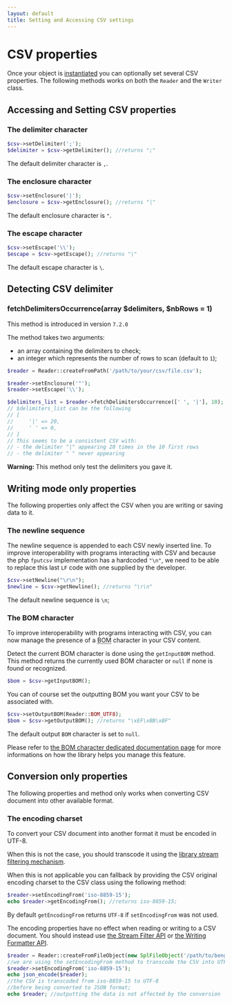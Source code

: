 ```yaml
---
layout: default
title: Setting and Accessing CSV settings
---
```


# CSV properties

Once your object is [instantiated](/instantiation/) you can optionally set several CSV properties. The following methods works on both the `Reader` and the `Writer` class.

## Accessing and Setting CSV properties

### The delimiter character

~~~php
$csv->setDelimiter(';');
$delimiter = $csv->getDelimiter(); //returns ";"
~~~
The default delimiter character is `,`.

### The enclosure character

~~~php
$csv->setEnclosure('|');
$enclosure = $csv->getEnclosure(); //returns "|"
~~~
The default enclosure character is `"`.

### The escape character

~~~php
$csv->setEscape('\\');
$escape = $csv->getEscape(); //returns "\"
~~~
The default escape character is `\`.

## Detecting CSV delimiter

### fetchDelimitersOccurrence(array $delimiters, $nbRows = 1)

<p class="message-notice">This method is introduced in version <code>7.2.0</code></p>

The method takes two arguments:

* an array containing the delimiters to check;
* an integer which represents the number of rows to scan (default to `1`);

~~~php
$reader = Reader::createFromPath('/path/to/your/csv/file.csv');

$reader->setEnclosure('"');
$reader->setEscape('\\');

$delimiters_list = $reader->fetchDelimitersOccurrence([' ', '|'], 10);
// $delimiters_list can be the following
// [
//     '|' => 20,
//     ' ' => 0,
// ]
// This seems to be a consistent CSV with:
// - the delimiter "|" appearing 20 times in the 10 first rows
// - the delimiter " " never appearing
~~~

<p class="message-warning"><strong>Warning:</strong> This method only test the delimiters you gave it.</p>

## Writing mode only properties

The following properties only affect the CSV when you are writing or saving data to it.

### The newline sequence

The newline sequence is appended to each CSV newly inserted line. To improve interoperability with programs interacting with CSV and because the php `fputcsv` implementation has a hardcoded `"\n"`, we need to be able to replace this last `LF` code with one supplied by the developer.

~~~php
$csv->setNewline("\r\n");
$newline = $csv->getNewline(); //returns "\r\n"
~~~
The default newline sequence is `\n`;

### The BOM character

To improve interoperability with programs interacting with CSV, you can now manage the presence of a <abbr title="Byte Order Mark">BOM</abbr> character in your CSV content.

Detect the current BOM character is done using the `getInputBOM` method. This method returns the currently used BOM character or `null` if none is found or recognized.

~~~php
$bom = $csv->getInputBOM();
~~~

You can of course set the outputting BOM you want your CSV to be associated with.

~~~php
$csv->setOutputBOM(Reader::BOM_UTF8);
$bom = $csv->getOutputBOM(); //returns "\xEF\xBB\xBF"
~~~
The default output `BOM` character is set to `null`.

<p class="message-info">Please refer to <a href="/bom/">the BOM character dedicated documentation page</a> for more informations on how the library helps you manage this feature.</p>

## Conversion only properties

The following properties and method only works when converting CSV document into other available format.

### The encoding charset

To convert your CSV document into another format it must be encoded in UTF-8.

When this is not the case, you should transcode it using the <a href="/filtering/">library stream filtering mechanism</a>.

When this is not applicable you can fallback by providing the CSV original encoding charset to the CSV class using the following method:

~~~php
$reader->setEncodingFrom('iso-8859-15');
echo $reader->getEncodingFrom(); //returns iso-8859-15;
~~~

By default `getEncodingFrom` returns `UTF-8` if `setEncodingFrom` was not used.

<div class="message-warning">The encoding properties have no effect when reading or writing to a CSV document. You should instead use <a href="/filtering/">the Stream Filter API</a> or <a href="/inserting/#row-formatting">the Writing Formatter API</a>.</div>

~~~php
$reader = Reader::createFromFileObject(new SplFileObject('/path/to/bengali.csv'));
//we are using the setEncodingFrom method to transcode the CSV into UTF-8
$reader->setEncodingFrom('iso-8859-15');
echo json_encode($reader);
//the CSV is transcoded from iso-8859-15 to UTF-8
//before being converted to JSON format;
echo $reader; //outputting the data is not affected by the conversion
~~~
